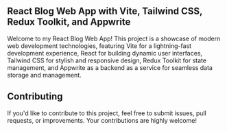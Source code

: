 ## React Blog Web App with Vite, Tailwind CSS, Redux Toolkit, and Appwrite

Welcome to my React Blog Web App! This project is a showcase of modern web development technologies, featuring Vite for a lightning-fast development experience, React for building dynamic user interfaces, Tailwind CSS for stylish and responsive design, Redux Toolkit for state management, and Appwrite as a backend as a service for seamless data storage and management.


## Contributing

If you'd like to contribute to this project, feel free to submit issues, pull requests, or improvements. Your contributions are highly welcome!

